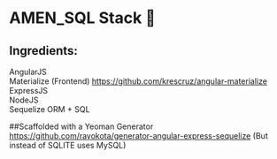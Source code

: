 # AMEN_SQL Stack 🙏
## Ingredients:<br />
AngularJS<br />
Materialize (Frontend) https://github.com/krescruz/angular-materialize<br />
ExpressJS<br />
NodeJS<br />
Sequelize ORM + SQL<br />

##Scaffolded with a Yeoman Generator https://github.com/rayokota/generator-angular-express-sequelize
(But instead of SQLITE uses MySQL)
